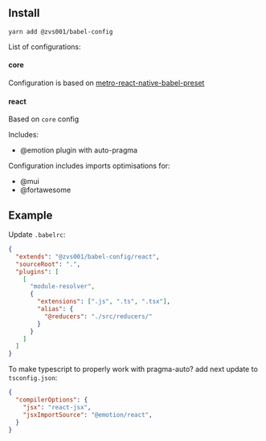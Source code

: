 ## Install

`yarn add @zvs001/babel-config`


List of configurations:

#### core

Configuration is based on [metro-react-native-babel-preset](https://www.npmjs.com/package/metro-react-native-babel-preset)

#### react

Based on `core` config

Includes: 
 - @emotion plugin with auto-pragma

Configuration includes imports optimisations for:
- @mui
- @fortawesome


## Example

Update `.babelrc`:

```json
{
  "extends": "@zvs001/babel-config/react",
  "sourceRoot": ".",
  "plugins": [
    [
      "module-resolver",
      {
        "extensions": [".js", ".ts", ".tsx"],
        "alias": {
          "@reducers": "./src/reducers/"
        }
      }
    ]
  ]
}

```

To make typescript to properly work with pragma-auto? add next update to `tsconfig.json`:

```json
{
  "compilerOptions": {
    "jsx": "react-jsx",
    "jsxImportSource": "@emotion/react",
  }
}
```
